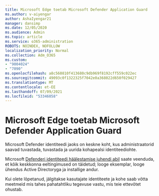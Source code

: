 ```yaml
---
title: Microsoft Edge toetab Microsoft Defender Application Guard
ms.author: v-aiyengar
author: AshaIyengar21
manager: dansimp
ms.date: 12/05/2020
ms.audience: Admin
ms.topic: article
ms.service: o365-administration
ROBOTS: NOINDEX, NOFOLLOW
localization_priority: Normal
ms.collection: Adm_O365
ms.custom:
- "9004024"
- "7090"
ms.openlocfilehash: a8c560810f413680c9db969f8192cff559c022ec
ms.sourcegitcommit: 49093c0f1322325f7042e0a368022d650f029427
ms.translationtype: MT
ms.contentlocale: et-EE
ms.lasthandoff: 07/09/2021
ms.locfileid: "53346058"
---
```

# <a name="microsoft-edges-support-for-microsoft-defender-application-guard"></a>Microsoft Edge toetab Microsoft Defender Application Guard

Microsoft Defender identiteedi jaoks on keskne koht, kus administraatorid saavad tuvastada, tuvastada ja uurida kohapealsi identiteediohte. 

Microsoft [Defenderi identiteedi häälestamise juhendi abil](https://admin.microsoft.com/AdminPortal/Home?#/modernonboarding/microsoftdefenderforidentitysetupguide) saate veenduda, et kõik keskkonna eeltingimused on täidetud; looge eksemplar, looge ühendus Active Directoryga ja installige andur. 

Kui olete lõpetanud, jälgitakse kasutajate identiteete ja kohe saab võtta meetmeid mis tahes pahatahtliku tegevuse vastu, mis teie ettevõtet ohustab.

